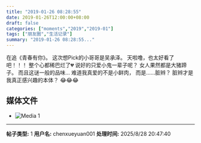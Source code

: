 ```yaml
---
title: "2019-01-26 08:28:55"
date: 2019-01-26T12:00:00+08:00
draft: false
categories: ["moments","2019","2019-01"]
tags: ["朋友圈","生活记录"]
summary: "2019-01-26 08:28:55..."
---
```


在追《青春有你》。
这次想Pick的小哥哥是吴承泽。
天啦噜，也太好看了吧！！！
整个心都稀巴烂了💔
说好的只爱小鬼一辈子呢？
女人果然都是大猪蹄子。
而且这谜一般的品味…
难道我真爱的不是小鲜肉，
而是……脏辫？
脏辫才是我真正感兴趣的本体？
😂😂😂

## 媒体文件

- ![Media 1](/Moments/photos/2019-01-26/201901260828550.jpg)

---

**帖子类型:** 1
**用户名:** chenxueyuan001
**处理时间:** 2025/8/28 20:47:40